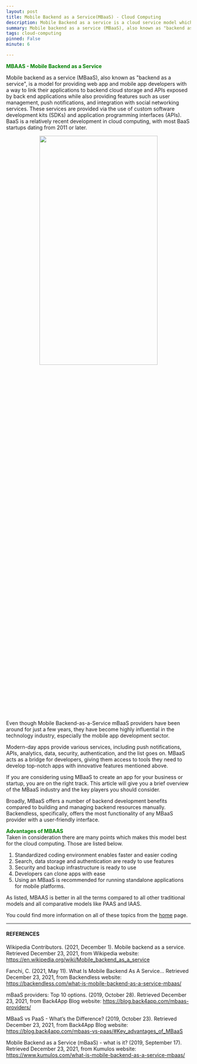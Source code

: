 ```yaml
---
layout: post
title: Mobile Backend as a Service(MBaaS) - Cloud Computing
description: Mobile Backend as a service is a cloud service model which is widely used in today's age and time.
summary: Mobile backend as a service (MBaaS), also known as "backend as a service", is a model for providing web app and mobile app developers with a way to link their applications to backend cloud storage and APIs exposed by back end applications while also providing features such as user management, push notifications, and integration with social networking services. These services are provided via the use of custom software development kits (SDKs) and application programming interfaces (APIs). BaaS is a relatively recent development in cloud computing, with most BaaS startups dating from 2011 or later.
tags: cloud-computing
pinned: False
minute: 6

---
```


<b><span style="color:green">MBAAS - Mobile Backend as a Service</span></b><br>

Mobile backend as a service (MBaaS), also known as "backend as a service", is a model for providing web app and mobile app developers with a way to link their applications to backend cloud storage and APIs exposed by back end applications while also providing features such as user management, push notifications, and integration with social networking services. These services are provided via the use of custom software development kits (SDKs) and application programming interfaces (APIs). BaaS is a relatively recent development in cloud computing, with most BaaS startups dating from 2011 or later.

<center><img src="https://i.imgur.com/A9zu5ca.png" style="height:40%; width:80%;"></center><br>

Even though Mobile Backend-as-a-Service mBaaS providers have been around for just a few years, they have become highly influential in the technology industry, especially the mobile app development sector.

Modern-day apps provide various services, including push notifications, APIs, analytics, data, security, authentication, and the list goes on. MBaaS acts as a bridge for developers, giving them access to tools they need to develop top-notch apps with innovative features mentioned above.

If you are considering using MBaaS to create an app for your business or startup, you are on the right track. This article will give you a brief overview of the MBaaS industry and the key players you should consider.

Broadly, MBaaS offers a number of backend development benefits compared to building and managing backend resources manually. Backendless, specifically, offers the most functionality of any MBaaS provider with a user-friendly interface.


<b><span style="color:green">Advantages of MBAAS</span></b><br>
Taken in consideration there are many points which makes this model best for the cloud computing. Those are listed below.

1. Standardized coding environment enables faster and easier coding
2. Search, data storage and authentication are ready to use features
3. Security and backup infrastructure is ready to use
4. Developers can clone apps with ease
5. Using an MBaaS is recommended for running standalone applications for mobile platforms.

As listed, MBAAS is better in all the terms compared to all other traditional models and all comparative models like PAAS and IAAS.


You could find more information on all of these topics from the <a href="https://dhruvdoshi.github.io/blog">home</a> page.


---

#### REFERENCES

Wikipedia Contributors. (2021, December 1). Mobile backend as a service. Retrieved December 23, 2021, from Wikipedia website: https://en.wikipedia.org/wiki/Mobile_backend_as_a_service

‌Fanchi, C. (2021, May 11). What Is Mobile Backend As A Service... Retrieved December 23, 2021, from Backendless website: https://backendless.com/what-is-mobile-backend-as-a-service-mbaas/

‌mBaaS providers: Top 10 options. (2019, October 28). Retrieved December 23, 2021, from Back4App Blog website: https://blog.back4app.com/mbaas-providers/

‌MBaaS vs PaaS - What’s the Difference? (2019, October 23). Retrieved December 23, 2021, from Back4App Blog website: https://blog.back4app.com/mbaas-vs-paas/#Key_advantages_of_MBaaS

‌Mobile Backend as a Service (mBaaS) - what is it? (2019, September 17). Retrieved December 23, 2021, from Kumulos website: https://www.kumulos.com/what-is-mobile-backend-as-a-service-mbaas/

‌